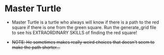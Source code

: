 # Master Turtle

- Master Turtle is a turtle who always will know if there is a path to the red square if there is one from the green square. Run the generate_grid file to see his EXTRAORDINARY SKILLS of finding the red square!

- ~~NOTE: He sometimes makes really weird choices that doesn't seem to make the path shorter...~~